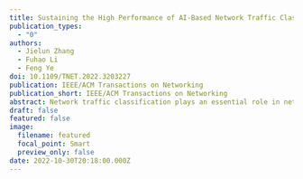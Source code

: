 ```yaml
---
title: Sustaining the High Performance of AI-Based Network Traffic Classification Models
publication_types:
  - "0"
authors:
  - Jielun Zhang
  - Fuhao Li
  - Feng Ye
doi: 10.1109/TNET.2022.3203227
publication: IEEE/ACM Transactions on Networking
publication_short: IEEE/ACM Transactions on Networking
abstract: Network traffic classification plays an essential role in network measurement and management. Emerging Artificial Intelligence (AI) algorithms have become a viable solution to encrypted network traffic classification. Nonetheless, the classification performance of existing AI-based traffic classifiers is restricted to a limited number of network applications depending on the coverage of the knowledge database. Such AI-based traffic classifiers cannot maintain high performance to provide accurate traffic classification when dealing with updated or new network applications. To tackle the issues, we present an autonomous model update mechanism to sustain the high performance of AI-based traffic classifiers. Specifically, an instability check algorithm is derived to evaluate if the current classifier requires an update. A filtering algorithm is proposed to extract unknown traffic and build a new knowledge database based on a new metric, i.e., familiarity, defined based on the prediction confidence and instability. Extensive experiment results demonstrate that our proposed updating mechanism can provide prompt model updates and establish a proper new knowledge base to maintain high accuracy in various experimental scenarios. Moreover, the comparison is conducted and the results show the proposed familiarity-based filtering algorithm can filter about 7 and 3 times more true positive packets in the two considered scenarios, respectively.
draft: false
featured: false
image:
  filename: featured
  focal_point: Smart
  preview_only: false
date: 2022-10-30T20:18:00.000Z
---
```

